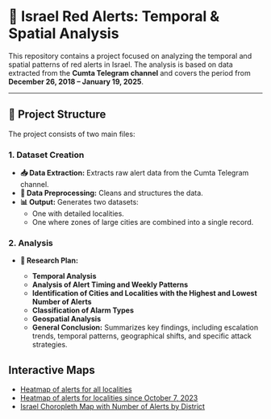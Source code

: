 # 🚀 Israel Red Alerts: Temporal & Spatial Analysis

This repository contains a project focused on analyzing the temporal and spatial patterns of red alerts in Israel. The analysis is based on data extracted from the **Cumta Telegram channel** and covers the period from **December 26, 2018 – January 19, 2025**.

---

## 📁 Project Structure

The project consists of two main files:

### 1. Dataset Creation
- **📥 Data Extraction:** Extracts raw alert data from the Cumta Telegram channel.
- **🧹 Data Preprocessing:** Cleans and structures the data.
- **📊 Output:** Generates two datasets:
  - One with detailed localities.
  - One where zones of large cities are combined into a single record.

### 2. Analysis
- **📝 Research Plan:**
  
  - **Temporal Analysis**
  - **Analysis of Alert Timing and Weekly Patterns**
  - **Identification of Cities and Localities with the Highest and Lowest Number of Alerts**
  - **Classification of Alarm Types**
  - **Geospatial Analysis**
  - **General Conclusion:** Summarizes key findings, including escalation trends, temporal patterns, geographical shifts, and specific attack strategies.


## Interactive Maps
- [Heatmap of alerts for all localities](https://VeraVol42.github.io/Red_Alerts_Israel_Analysis/heatmap_df.html)
- [Heatmap of alerts for localities since October 7, 2023](https://VeraVol42.github.io/Red_Alerts_Israel_Analysis/heatmap_last_war.html)
- [Israel Choropleth Map with Number of Alerts by District](https://VeraVol42.github.io/Red_Alerts_Israel_Analysis/israel_choropleth_map.html)
